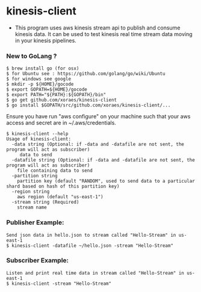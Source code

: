 # kinesis-client 
- This program uses aws kinesis stream api to publish and consume kinesis data. It can be used to test kinesis real time stream data moving in your kinesis pipelines.

### New to GoLang ?
    $ brew install go (for osx)
    $ for Ubuntu see : https://github.com/golang/go/wiki/Ubuntu
    $ for windows see google
    $ mkdir -p ${HOME}/gocode
    $ export GOPATH=${HOME}/gocode
    $ export PATH="${PATH}:${GOPATH}/bin"
    $ go get github.com/xoraes/kinesis-client
    $ go install $GOPATH/src/github.com/xoraes/kinesis-client/...
    
    
Ensure you have run "aws configure" on your machine such that your aws access and secret are in ~/.aws/credentials.

    $ kinesis-client --help
    Usage of kinesis-client:
      -data string (Optional: if -data and -datafile are not sent, the program will act as subscriber)
         data to send
      -datafile string (Optional: if -data and -datafile are not sent, the program will act as subscriber)
        file containing data to send
      -partition string
        partition key (default "RANDOM", used to send data to a particular shard based on hash of this partition key)
      -region string
        aws region (default "us-east-1")
      -stream string (Required)
        stream name
### Publisher Example:
    Send json data in hello.json to stream called "Hello-Stream" in us-east-1
    $ kinesis-client -datafile ~/hello.json -stream "Hello-Stream" 
    
### Subscriber Example:
    Listen and print real time data in stream called "Hello-Stream" in us-east-1
    $ kinesis-client -stream "Hello-Stream" 
